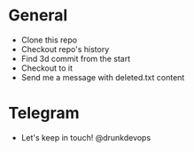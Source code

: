 General
=======

- Clone this repo
- Checkout repo's history
- Find 3d commit from the start
- Checkout to it
- Send me a message with deleted.txt content

Telegram
========
- Let's keep in touch! @drunkdevops

